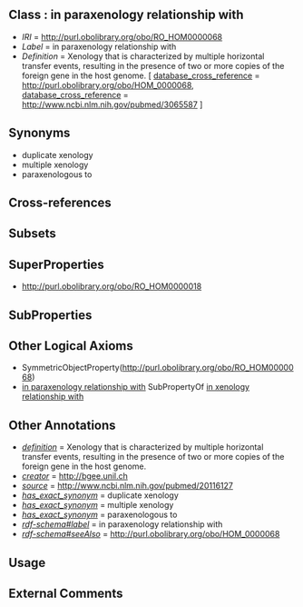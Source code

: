 
## Class : in paraxenology relationship with

 * *IRI* = http://purl.obolibrary.org/obo/RO_HOM0000068
 * *Label* = in paraxenology relationship with
 * *Definition* = Xenology that is characterized by multiple horizontal transfer events, resulting in the presence of two or more copies of the foreign gene in the host genome. [ [database_cross_reference](../../ef/oboInOwl#hasDbXref.md) = http://purl.obolibrary.org/obo/HOM_0000068, [database_cross_reference](../../ef/oboInOwl#hasDbXref.md) = http://www.ncbi.nlm.nih.gov/pubmed/3065587 ]

## Synonyms

 * duplicate xenology
 * multiple xenology
 * paraxenologous to

## Cross-references


## Subsets


## SuperProperties

 * <http://purl.obolibrary.org/obo/RO_HOM0000018>

## SubProperties


## Other Logical Axioms

 * SymmetricObjectProperty(<http://purl.obolibrary.org/obo/RO_HOM0000068>)
 * [in paraxenology relationship with](../../RO/68/RO_HOM0000068.md) SubPropertyOf [in xenology relationship with](../../RO/18/RO_HOM0000018.md)

## Other Annotations

 * *[definition](../../IAO/15/IAO_0000115.md)* = Xenology that is characterized by multiple horizontal transfer events, resulting in the presence of two or more copies of the foreign gene in the host genome.
 * *[creator](../../or/creator.md)* = http://bgee.unil.ch
 * *[source](../../ce/source.md)* = http://www.ncbi.nlm.nih.gov/pubmed/20116127
 * *[has_exact_synonym](../../ym/oboInOwl#hasExactSynonym.md)* = duplicate xenology
 * *[has_exact_synonym](../../ym/oboInOwl#hasExactSynonym.md)* = multiple xenology
 * *[has_exact_synonym](../../ym/oboInOwl#hasExactSynonym.md)* = paraxenologous to
 * *[rdf-schema#label](../../el/rdf-schema#label.md)* = in paraxenology relationship with
 * *[rdf-schema#seeAlso](../../so/rdf-schema#seeAlso.md)* = http://purl.obolibrary.org/obo/HOM_0000068

## Usage


## External Comments

